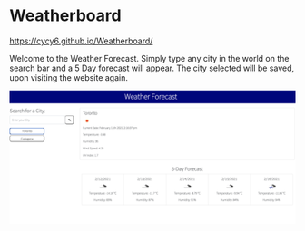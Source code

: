 # Weatherboard
https://cycy6.github.io/Weatherboard/

Welcome to the Weather Forecast. Simply type any city in the world on the search bar and a 5 Day forecast will appear. The city selected will be saved, upon visiting the website again.

<!-- upload preview picture of Forecasting page -->
![Main](assets/weather.png)